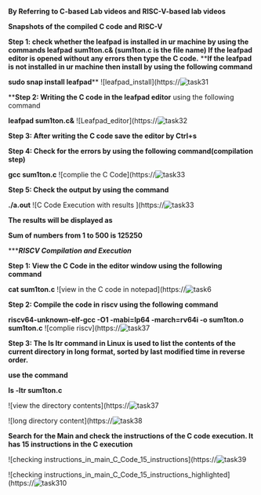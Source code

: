 **By Referring to C-based Lab videos and RISC-V-based lab videos**

**Snapshots of the compiled C code and RISC-V**

**Step 1: check whether the leafpad is installed in ur machine by using the commands
leafpad sum1ton.c& (sum1ton.c is the file name)
If the leafpad editor is opened without any errors then type the C code.**
****If the leafpad is not installed in ur machine then install by using the following command**

**sudo snap install leafpad****
![leafpad_install](https://![task31](https://github.com/suvarnak-18/suvarnak-18/assets/160591416/4f26d53e-2f68-401e-9157-8b51bc891d5e)



****Step 2: Writing the C code in the leafpad editor** using the following command

**leafpad sum1ton.c&**
![Leafpad_editor](https://![task32](https://github.com/suvarnak-18/suvarnak-18/assets/160591416/6119e131-f6fd-4957-b33e-3f33a510699d)


**Step 3: After writing the C code save the editor by Ctrl+s**

**Step 4: Check for the errors by using the following command(compilation step)**

**gcc sum1ton.c**
![complie the C Code](https://![task33](https://github.com/suvarnak-18/suvarnak-18/assets/160591416/3d40b464-3315-480f-815e-d6eb8e79c97d)


**Step 5: Check the output by using the command**

**./a.out**
![C Code Execution with results ](https://![task33](https://github.com/suvarnak-18/suvarnak-18/assets/160591416/92a336c7-c7cf-4f0d-8cf5-12b652bbd691)







**The results will be displayed as** 

**Sum of numbers from 1 to 500 is 125250**


********************************************************RISCV Compilation and Execution*****************************************************

**Step 1: View the C Code in the editor window using the following command**

**cat sum1ton.c**
![view in the C code in notepad](https://![task6](https://github.com/suvarnak-18/suvarnak-18/assets/160591416/06a6b260-5840-43c0-bbae-96f83af506b3)


**Step 2: Compile the code in riscv using the following command**

**riscv64-unknown-elf-gcc -O1 -mabi=lp64 -march=rv64i -o sum1ton.o sum1ton.c**
![complie riscv](https://![task37](https://github.com/suvarnak-18/suvarnak-18/assets/160591416/34162fd4-a2b1-4efd-929e-a52fa942124b)


**Step 3: The ls ltr command in Linux is used to list the contents of the current directory in long format, sorted by last modified time in reverse order.**

**use the command**


**ls -ltr sum1ton.c**

![view the directory contents](https://![task37](https://github.com/suvarnak-18/suvarnak-18/assets/160591416/e2c9cd48-4842-4df7-80d4-a46d69667468)




![long directory content](https://![task38](https://github.com/suvarnak-18/suvarnak-18/assets/160591416/68a215b9-86ec-4aab-b315-31f768f9eb88)



**Search for the Main and check the instructions of the C code execution. It has 15 instructions in the C execution**

![checking instructions_in_main_C_Code_15_instructions](https://![task39](https://github.com/suvarnak-18/suvarnak-18/assets/160591416/7ac8e221-8a70-44a6-b6e4-4562389a6e16)


![checking instructions_in_main_C_Code_15_instructions_highlighted](https://![task310](https://github.com/suvarnak-18/suvarnak-18/assets/160591416/362329ef-38aa-4952-8973-ab15cdcaa716)









